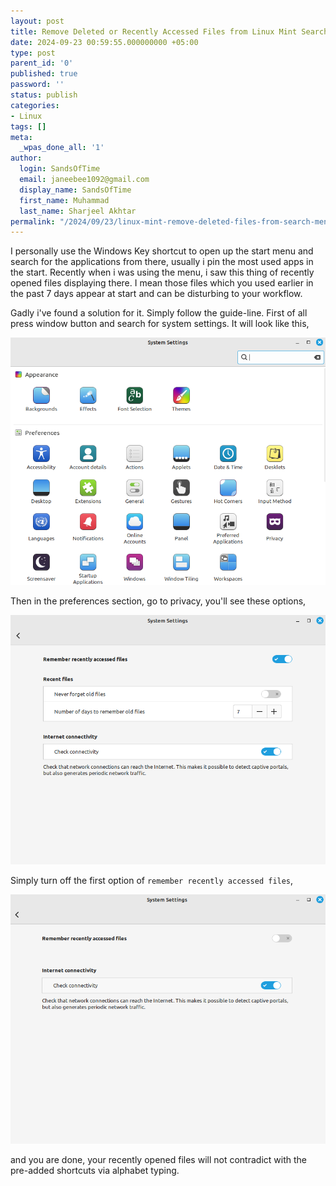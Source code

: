 ```yaml
---
layout: post
title: Remove Deleted or Recently Accessed Files from Linux Mint Search Menu
date: 2024-09-23 00:59:55.000000000 +05:00
type: post
parent_id: '0'
published: true
password: ''
status: publish
categories:
- Linux
tags: []
meta:
  _wpas_done_all: '1'
author:
  login: SandsOfTime
  email: janeebee1092@gmail.com
  display_name: SandsOfTime
  first_name: Muhammad
  last_name: Sharjeel Akhtar
permalink: "/2024/09/23/linux-mint-remove-deleted-files-from-search-menu"
---
```

I personally use the Windows Key shortcut to open up the start menu and search for the applications from there, usually i pin the most used apps in the start. Recently when i was using the menu, i saw this thing of recently opened files displaying there. I mean those files which you used earlier in the past 7 days appear at start and can be disturbing to your workflow. 

Gadly i've found a solution for it. Simply follow the guide-line. First of all press window button and search for system settings. It will look like this,

![1](/assets/images/clt/linux-mint-remove-deleted-files-from-search-menu/1.png)

Then in the preferences section, go to privacy, you'll see these options,

![2](/assets/images/clt/linux-mint-remove-deleted-files-from-search-menu/2.png)

Simply turn off the first option of `remember recently accessed files`,

![3](/assets/images/clt/linux-mint-remove-deleted-files-from-search-menu/3.png)

and you are done, your recently opened files will not contradict with the pre-added shortcuts via alphabet typing.

